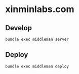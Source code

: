 # xinminlabs.com

## Develop

```
bundle exec middleman server
```

## Deploy

```
bundle exec middleman deploy
```
